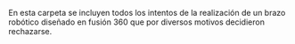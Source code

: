En esta carpeta se incluyen todos los intentos de la realización de un brazo robótico diseñado en fusión 360 que por diversos motivos decidieron rechazarse.
